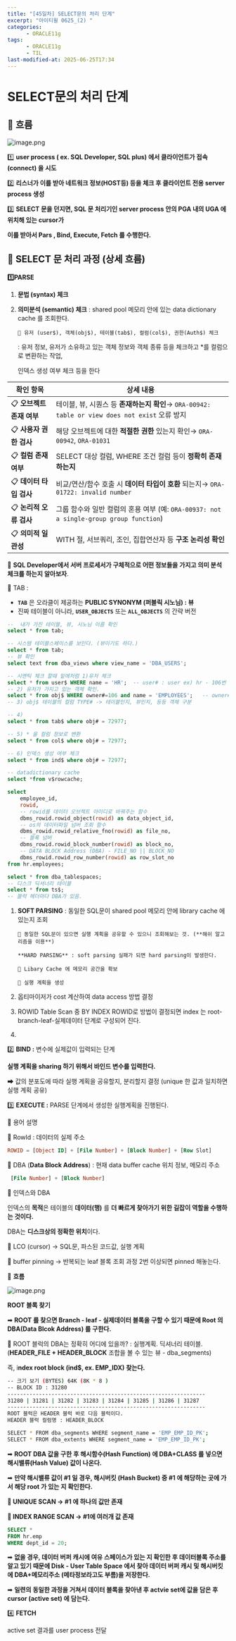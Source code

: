 ```yaml
---
title: "[45일차] SELECT문의 처리 단계"
excerpt: "아이티윌 0625_(2) "
categories:
      - ORACLE11g
tags:
      - ORACLE11g
      - TIL
last-modified-at: 2025-06-25T17:34
---
```


# SELECT문의 처리 단계

## 📌 흐름

![image.png](/assets/20250625/5.png)

1️⃣  **user process ( ex. SQL Developer, SQL plus) 에서 클라이언트가 접속(connect) 을 시도**

2️⃣ **리스너가 이를 받아 네트워크 정보(HOST등) 등을 체크 후 클라이언트 전용 server process 생성**

3️⃣ **SELECT 문을 던지면, SQL 문 처리기인 server process 안의 PGA 내의 UGA 에 위치해 있는 cursor가** 

**이를 받아서 Pars , Bind, Execute, Fetch 를 수행한다.**

## 📌 SELECT 문 처리 과정 (상세 흐름)

**1️⃣PARSE**

1. **문법 (syntax) 체크**
2. **의미분석 (semantic) 체크** : shared pool 메모리 안에 있는 data dictionary cache 를 조회한다.

       🌳 유저 (user$), 객체(obj$), 테이블(tab$), 컬럼(col$), 권한(Auth$) 체크

      : 유저 정보, 유저가 소유하고 있는 객체 정보와 객체 종류 등을 체크하고 *를 컬럼으로 변환하는 작업, 

      인덱스 생성 여부 체크 등을 한다

| 확인 항목 | 상세 내용 |
| --- | --- |
| 📋 **오브젝트 존재 여부** | 테이블, 뷰, 시퀀스 등 **존재하는지 확인**→ `ORA-00942: table or view does not exist` 오류 방지 |
| 📋 **사용자 권한 검사** | 해당 오브젝트에 대한 **적절한 권한** 있는지 확인→ `ORA-00942`, `ORA-01031` |
| 📋 **컬럼 존재 여부** | SELECT 대상 컬럼, WHERE 조건 컬럼 등이 **정확히 존재하는지** |
| 📋 **데이터 타입 검사** | 비교/연산/함수 호출 시 **데이터 타입이 호환** 되는지→ `ORA-01722: invalid number` |
| 📋 **논리적 오류 검사** | 그룹 함수와 일반 컬럼의 혼용 여부 (예: `ORA-00937: not a single-group group function`) |
| 📋 **의미적 일관성** | WITH 절, 서브쿼리, 조인, 집합연산자 등 **구조 논리성 확인** |

📌 **SQL Developer에서 서버 프로세서가 구체적으로 어떤 정보들을 가지고 의미 분석 체크를 하는지 알아보자**.

🌳 TAB :

- **`TAB`** 은 오라클이 제공하는 **PUBLIC SYNONYM (퍼블릭 시노님) : 뷰**
- 진짜 테이블이 아니라, **`USER_OBJECTS`** 또는 **`ALL_OBJECTS`** 의 간략 버전

```sql
--  내가 가진 테이블, 뷰, 시노님 이름 확인
select * from tab;

-- 시스템 테이블스페이스를 보인다. (뷰이기도 하다.)
select * from tab;
-- 뷰 확인
select text from dba_views where view_name = 'DBA_USERS';

-- 시멘틱 체크 할때 밑에처럼 1)유저 체크
select * from user$ WHERE name = 'HR';  -- user# : user ex) hr - 106번
-- 2) 유저가 가지고 있는 객체 확인.
select * from obj$ WHERE owner#=106 and name = 'EMPLOYEES';   -- owner# : user  ex)
-- 3) obj$ 테이블의 컬럼 TYPE# -> 테이블인지, 뷰인지, 등등 객체 구분 

-- 4) 
select * from tab$ where obj# = 72977;

-- 5) * 을 컬럼 정보로 변환
select * from col$ where obj# = 72977;

-- 6) 인덱스 생성 여부 체크
select * from ind$ where obj# = 72977;

-- datadictionary cache 
select *from v$rowcache;

select
    employee_id,
    rowid,
    -- rowid를 데이터 오브젝트 아이디로 바꿔주는 함수
    dbms_rowid.rowid_object(rowid) as data_object_id,
    -- os의 데이터파일 넘버 조회 함수
    dbms_rowid.rowid_relative_fno(rowid) as file_no,
    -- 블록 넘버
    dbms_rowid.rowid_block_number(rowid) as block_no,
    -- DATA BLOCK Address (DBA) - FILE_NO || BLOCK_NO
    dbms_rowid.rowid_row_number(rowid) as row_slot_no
from hr.employees;

select * from dba_tablespaces;
-- 디스크 딕셔너리 테이블 
select * from ts$;
-- 블럭 헤더마다 DBA가 있음. 
```

1. **SOFT PARSING** : 동일한 SQL문이 shared pool 메모리 안에 library cache 에 있는지 조회

       🌳 동일한 SQL문이 있으면 실행 계획을 공유할 수 있으니 조회해보는 것. (**해쉬 알고리즘을 이용**)

       **HARD PARSING** : soft parsing 실패가 되면 hard parsing이 발생한다.

       🌳 Libary Cache 에 메모리 공간을 확보 

       🌳 실행 계획을 생성

1. 옵티마이저가 cost 계산하여 data access 방법 결정
2. ROWID Table Scan 중 BY INDEX ROWID로 방법이 결정되면 index 는 root-branch-leaf-실제데이터 단계로 구성되어 진다.
3. 

2️⃣ **BIND :** 변수에 실제값이 입력되는 단계

**실행 계획을 sharing 하기 위해서 바인드 변수를 입력한다.** 

➡ 값의 분포도에 따라 실행 계획을 공유할지, 분리할지 결정 (unique 한 값과 일치하면 실행 계획 공유)

3️⃣ **EXECUTE :** PARSE 단계에서 생성한 실행계획을 진행된다. 

🌳 용어 설명

📌 RowId : 데이터의 실제 주소

```sql
ROWID = [Object ID] + [File Number] + [Block Number] + [Row Slot]
```

📌 DBA (**Data Block Address**)  : 현재 data buffer cache 위치 정보, 메모리 주소 

```sql
 [File Number] + [Block Number]
```

📌 인덱스와 DBA

인덱스의 **목적**은 테이블의 **데이터(행)** 를 **더 빠르게 찾아가기 위한 길잡이 역할을 수행하는 것이다.**

DBA는 **디스크상의 정확한 위치**이다. 

📌 LCO (cursor) → SQL문, 파스된 코드값, 실행 계획

📌 buffer pinning → 반복되는 leaf 블록 조회 과정 2번 이상되면 pinned 해놓는다. 

🌳 **흐름**

![image.png](/assets/20250625/6.png)

**ROOT 블록 찾기**

 ➡ **ROOT 를 찾으면 Branch - leaf - 실제데이터 블록을 구할 수 있기 때문에 Root 의 DBA(Data Blcok Address) 를 구한다.** 

📌 ROOT 블럭의 DBA는 정확히 어디에 있을까? : 실행계획. 딕셔너리 테이블. (**HEADER_FILE + HEADER_BLOCK** 조합을 볼 수 있는 뷰 - dba_segments) 

즉, i**ndex root block  (ind$, ex. EMP_IDX) 찾는다.**  

```bash
-- 크기 보기 (BYTES) 64K (8K * 8 )
-- BLOCK ID : 31280 
---------------------------------------------------------------
31280 | 31281 | 31282 | 31283 | 31284 | 31285 | 31286 | 31287  
---------------------------------------------------------------
ROOT 블럭은 HEADER 블럭 바로 다음 블럭이다.   
HEADER 블럭 컬럼명 : HEADER_BLOCK

SELECT * FROM dba_segments WHERE segment_name = 'EMP_EMP_ID_PK';
SELECT * FROM dba_extents WHERE segment_name = 'EMP_EMP_ID_PK';
```

➡ **ROOT DBA 값을 구한 후 해시함수(Hash Function) 에  DBA+CLASS 를 넣으면 해시밸류(Hash Value) 값이 나온다.**

➡ **만약 해시밸류 값이 #1 일 경우,  해시버킷 (Hash Bucket) 중 #1 에 해당하는 곳에 가서 해당 root 가 있는 지 확인한다.**

**📌 UNIQUE SCAN → #1 에 하나의 값만 존재**

**📌 INDEX RANGE SCAN → #1에 여러개 값 존재** 

```sql
SELECT * 
FROM hr.emp
WHERE dept_id = 20;
```

➡ **없을 경우, 데이터 버퍼 캐시에 여유 스페이스가 있는 지 확인한 후  데이터블록 주소를 알고 있기 때문에 Disk - User Table Space 에서 찾아 데이터 버퍼 캐시 및 해시버킷에 DBA+메모리주소 (메타정보라고도 부름)을 저장한다.**

➡ **일련의 동일한 과정을 거쳐서 데이터 블록을 찾아낸 후 actvie set에 값을 담은 후 cursor (active set) 에 담는다.**

4️⃣ **FETCH**

active set 결과를 user process 전달
